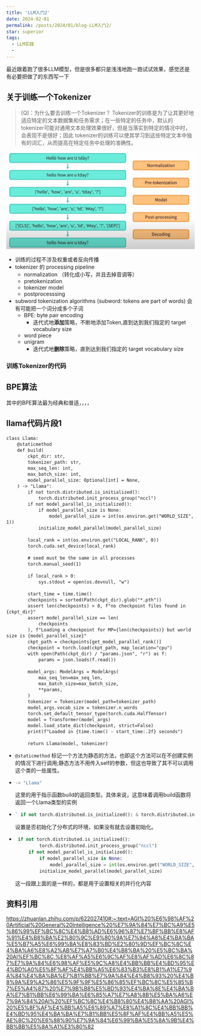 ```yaml
---
title: 'LLM入门2'
date: 2024-02-01
permalink: /posts/2024/01/blog-LLM入门2/
star: superior
tags:
  - LLM实践
  - 
---
```


最近跟着跑了很多LLM模型，但是很多都只是浅浅地跑一跑试试效果，感觉还是有必要把做了的东西写一下

## 关于训练一个Tokenizer

> [Q]：为什么要去训练一个Tokenizer？
> Tokenizer的训练是为了让其更好地适应特定的文本数据集和任务需求；在一些特定的任务中，默认的
> tokenizer可能对通用文本处理效果很好，但是当落实到特定的情况中时，会表现不是很好；因此
> tokenizer的训练可以使其学习到这些特定文本中独有的词汇，从而提高在特定任务中处理的准确性。

![训练Tokenizer的过程](image-1.png)

- 训练的过程不涉及权重或者反向传播
- tokenizer 的 processing pipeline
    - normalization  （转化成小写，并且去掉音调等）
    - pretokenization
    - tokenizer model
    - postprocesssing
- subword tokenization algorithms (subword: tokens are part of words) 会有可能把一个词分成多个子词
    - BPE: byte pair encoding
        - 迭代式地**添加**策略，不断地添加Token,直到达到我们指定的 target vocabulary size
    - word piece
    - unigram
        - 迭代式地**删除**策略，直到达到我们指定的 target vocabulary size

### 训练Tokenizer的代码


## BPE算法

其中的BPE算法最为经典和普适，，，，



## llama代码片段1

    class Llama:
        @staticmethod  
        def build(
            ckpt_dir: str,
            tokenizer_path: str,
            max_seq_len: int,
            max_batch_size: int,
            model_parallel_size: Optional[int] = None,
        ) -> "Llama":
            if not torch.distributed.is_initialized():
                torch.distributed.init_process_group("nccl")
            if not model_parallel_is_initialized():
                if model_parallel_size is None:
                    model_parallel_size = int(os.environ.get("WORLD_SIZE", 1))
                initialize_model_parallel(model_parallel_size)

            local_rank = int(os.environ.get("LOCAL_RANK", 0))
            torch.cuda.set_device(local_rank)

            # seed must be the same in all processes
            torch.manual_seed(1)

            if local_rank > 0:
                sys.stdout = open(os.devnull, "w")

            start_time = time.time()
            checkpoints = sorted(Path(ckpt_dir).glob("*.pth"))
            assert len(checkpoints) > 0, f"no checkpoint files found in {ckpt_dir}"
            assert model_parallel_size == len(
                checkpoints
            ), f"Loading a checkpoint for MP={len(checkpoints)} but world size is {model_parallel_size}"
            ckpt_path = checkpoints[get_model_parallel_rank()]
            checkpoint = torch.load(ckpt_path, map_location="cpu")
            with open(Path(ckpt_dir) / "params.json", "r") as f:
                params = json.loads(f.read())

            model_args: ModelArgs = ModelArgs(
                max_seq_len=max_seq_len,
                max_batch_size=max_batch_size,
                **params,
            )
            tokenizer = Tokenizer(model_path=tokenizer_path)
            model_args.vocab_size = tokenizer.n_words
            torch.set_default_tensor_type(torch.cuda.HalfTensor)
            model = Transformer(model_args)
            model.load_state_dict(checkpoint, strict=False)
            print(f"Loaded in {time.time() - start_time:.2f} seconds")

            return Llama(model, tokenizer)

*  `@staticmethod` 标记一个方法为静态的方法，也即这个方法可以在不创建实例的情况下进行调用;静态方法不用传入self的参数，但这也导致了其不可以调用这个类的一些属性。

*   ```python
    -> "Llama"
    ```
    这里的用于指示函数build的返回类型。具体来说，这意味着调用build函数将返回一个Llama类型的实例

*   ```python
    ` if not torch.distributed.is_initialized(): & torch.distributed.init_process_group("nccl") ` 
    ```
    设置是否初始化了分布式的环境，如果没有就去设置初始化。

*  ```python
    if not torch.distributed.is_initialized():
            torch.distributed.init_process_group("nccl")
        if not model_parallel_is_initialized():
            if model_parallel_size is None:
                model_parallel_size = int(os.environ.get("WORLD_SIZE", 1))
            initialize_model_parallel(model_parallel_size)
    ```
    这一段跟上面的是一样的，都是用于设置相关的并行化内容

## 资料引用
<https://zhuanlan.zhihu.com/p/622027410#:~:text=AGI%20%E6%98%AF%20Artificial%20General%20Intelligence%20%E7%9A%84%E7%BC%A9%E5%86%99%EF%BC%8C%E4%B8%AD%E6%96%87%E7%BF%BB%E8%AF%91%E4%B8%BA%E2%80%9C%E9%80%9A%E7%94%A8%E4%BA%BA%E5%B7%A5%E6%99%BA%E8%83%BD%E2%80%9D%EF%BC%8C%E4%BA%A6%E8%A2%AB%E7%A7%B0%E4%B8%BA%20%E5%BC%BA%20AI%EF%BC%8C,%E8%AF%A5%E6%9C%AF%E8%AF%AD%E6%8C%87%E7%9A%84%E6%98%AF%E5%9C%A8%E4%BB%BB%E4%BD%95%E4%BD%A0%E5%8F%AF%E4%BB%A5%E6%83%B3%E8%B1%A1%E7%9A%84%E4%BA%BA%E7%B1%BB%E7%9A%84%E4%B8%93%20%E4%B8%9A%E9%A2%86%E5%9F%9F%E5%86%85%EF%BC%8C%E5%85%B7%E5%A4%87%20%E7%9B%B8%E5%BD%93%E4%BA%8E%E4%BA%BA%E7%B1%BB%E6%99%BA%E6%85%A7%E7%A8%8B%E5%BA%A6%E7%9A%84%20AI%20%EF%BC%8C%E4%B8%80%E4%B8%AA%20AGI%20%E5%8F%AF%E4%BB%A5%E6%89%A7%E8%A1%8C%E4%BB%BB%E4%BD%95%E4%BA%BA%E7%B1%BB%E5%8F%AF%E4%BB%A5%E5%AE%8C%20%E6%88%90%E7%9A%84%E6%99%BA%E5%8A%9B%E4%BB%BB%E5%8A%A1%E3%80%82>

